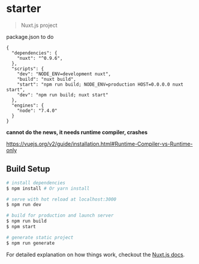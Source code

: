 # starter

> Nuxt.js project

package.json to do

```
{
  "dependencies": {
    "nuxt": "^0.9.6",
  },
  "scripts": {
    "dev": "NODE_ENV=development nuxt",
    "build": "nuxt build",
    "start": "npm run build; NODE_ENV=production HOST=0.0.0.0 nuxt start",
    "dev": "npm run build; nuxt start"
  },
  "engines": {
    "node": "7.4.0"
  }
}
```

**cannot do the news, it needs runtime compiler, crashes**

https://vuejs.org/v2/guide/installation.html#Runtime-Compiler-vs-Runtime-only

## Build Setup

``` bash
# install dependencies
$ npm install # Or yarn install

# serve with hot reload at localhost:3000
$ npm run dev

# build for production and launch server
$ npm run build
$ npm start

# generate static project
$ npm run generate
```

For detailed explanation on how things work, checkout the [Nuxt.js docs](https://github.com/nuxt/nuxt.js).
